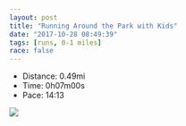 ```yaml
---
layout: post
title: "Running Around the Park with Kids"
date: "2017-10-28 08:49:39"
tags: [runs, 0-1 miles]
race: false
---
```

<ul>
 <li>Distance: 0.49mi</li>
 <li>Time: 0h07m00s</li>
 <li>Pace: 14:13</li>
</ul>

<img src='https://maps.googleapis.com/maps/api/staticmap?maptype=roadmap&path=enc:swrwFbkqbMs@QbARXwGuCqBu@|@hCtB`@}AcDu@~B|CfAaA&key=AIzaSyC1MId7bFpkLXNAaYhBSTb8jLyiSqzbDtM&size=800x800&markers=color:yellow|label:S|40.73354,-73.98594&markers=color:green|label:F|40.733309999999996,-73.98459999999999'>
